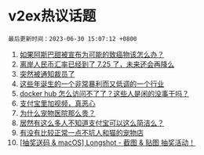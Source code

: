 # v2ex热议话题

`最后更新时间：2023-06-30 15:07:12 +0800`

1. [如果阿斯巴甜被宣布为可能的致癌物该怎么办？](https://www.v2ex.com/t/952818)
1. [离岸人民币汇率已经到了 7.25 了，未来还会再降么](https://www.v2ex.com/t/952927)
1. [突然被通知裁员了](https://www.v2ex.com/t/952885)
1. [这些年诞生的一个非常暴利而又低调的一个行业](https://www.v2ex.com/t/952753)
1. [docker hub 怎么访问不了了？这些人是闲的没事干吗？](https://www.v2ex.com/t/952876)
1. [支付宝里加视频，真恶心](https://www.v2ex.com/t/952879)
1. [为什么宠物医院那么贵？](https://www.v2ex.com/t/952915)
1. [居然有这么多人不知道支付宝可以这么简洁么？](https://www.v2ex.com/t/952919)
1. [有没有比较正常一点不坑人和猫的宠物店](https://www.v2ex.com/t/952871)
1. [[抽奖送码 & macOS] Longshot - 截图 & 贴图 抽奖活动！](https://www.v2ex.com/t/952845)

